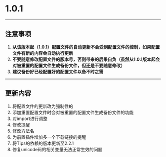 # **1.0.1**
---
## **注意事项**
1. **从该版本起（1.0.1）配置文件的自动更新不会受到配置文件的控制，如果配置文件有新的内容会自动执行更新**
2. **不要随意修改配置文件的版本号，否则带来的后果自负（虽然从1.0.1版本起会对被重置的配置文件生成备份文件，但还是不要随意修改）**
3. **建议备份好已经配置好的配置文件以备不时之需**
---
## **更新内容**
1. 将配置文件的更新改为强制性的
2. 添加重置配置文件时会对被重置的配置文件生成备份文件的功能
3. 对import进行调整
4. 修改提醒
5. 修改方法名
6. 为前置插件增加多一个下载链接的提醒
7. 将Tips的依赖的版本更新至2.2.1
8. 修复unicode码的相关变量无法正常生效的问题